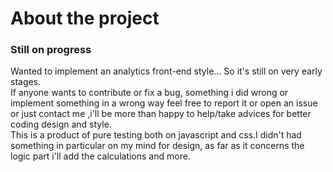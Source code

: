 # About the project  
### Still on progress  

Wanted to implement an analytics front-end style... So it's still on very early stages.  
If anyone wants to contribute or fix a bug, something i did wrong or implement something in a wrong way feel free to report it or open an issue or just contact me ,i'll be more than happy to help/take advices for better coding design and style.  
This is a product of pure testing both on javascript and css.I didn't had something in particular on my mind for design, as far as it concerns the logic part i'll add the calculations and more.

